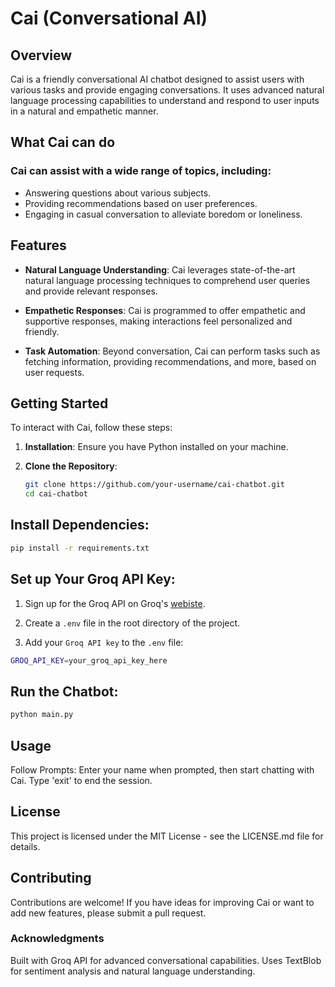 # Cai (Conversational AI)

## Overview
Cai is a friendly conversational AI chatbot designed to assist users with various tasks and provide engaging conversations. It uses advanced natural language processing capabilities to understand and respond to user inputs in a natural and empathetic manner.

## What Cai can do

### Cai can assist with a wide range of topics, including:

- Answering questions about various subjects.
- Providing recommendations based on user preferences.
- Engaging in casual conversation to alleviate boredom or loneliness.

## Features
- **Natural Language Understanding**: Cai leverages state-of-the-art natural language processing techniques to comprehend user queries and provide relevant responses.

- **Empathetic Responses**: Cai is programmed to offer empathetic and supportive responses, making interactions feel personalized and friendly.

- **Task Automation**: Beyond conversation, Cai can perform tasks such as fetching information, providing recommendations, and more, based on user requests.

## Getting Started

To interact with Cai, follow these steps:

1. **Installation**: Ensure you have Python installed on your machine.

2. **Clone the Repository**:
   ```bash
   git clone https://github.com/your-username/cai-chatbot.git
   cd cai-chatbot

## Install Dependencies:

```bash
pip install -r requirements.txt
```

## Set up Your Groq API Key:
1. Sign up for the Groq API on Groq's [webiste](https://groq.com/).

2. Create a `.env` file in the root directory of the project.

3. Add your `Groq API key` to the `.env` file:

```bash
GROQ_API_KEY=your_groq_api_key_here
```
## Run the Chatbot:

```bash
python main.py
```
## Usage
Follow Prompts: Enter your name when prompted, then start chatting with Cai. Type 'exit' to end the session.

## License
This project is licensed under the MIT License - see the LICENSE.md file for details.

## Contributing
Contributions are welcome! If you have ideas for improving Cai or want to add new features, please submit a pull request.

### Acknowledgments
Built with Groq API for advanced conversational capabilities.
Uses TextBlob for sentiment analysis and natural language understanding.

